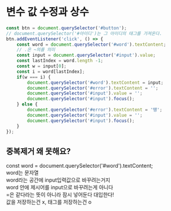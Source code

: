 # 변수 값 수정과 상수

```javascript
const btn = document.querySelector('#button');
// document.querySelector('#아이디')는 그 아이디의 태그를 가져온다.
btn.addEventListener('click', () => {
    const word = document.querySelector('#word').textContent;
    // .은 ~의를 의미
    const input = document.querySelector('#input').value;
    const lastIndex = word.length -1;
    const w = input[0];
    const i = word[lastIndex];
    if(w === i) {
        document.querySelector('#word').textContent = input;
        document.querySelector('#error').textContent = '';
        document.querySelector('#input').value = '';
        document.querySelector('#input').focus();
    } else {
        document.querySelector('#error').textContent = '땡';
        document.querySelector('#input').value = '';
        document.querySelector('#input').focus();
    }
});
```

## 중복제거 왜 못해요?

const word = document.querySelector\('\#word'\).textContent;  
word는 문자열  
word라는 공간에 input입력값으로 바꾸려는거지  
word 안에 제시어를 input으로 바꾸려는게 아니다  
=은 같다라는 뜻이 아니라 잠시 넣어둔다 대입한다!  
값을 저장하는건 x, 태그를 저장하는건 o

